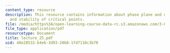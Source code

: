 ```yaml
---
content_type: resource
description: This resource contains information about phase plane and critical points
  and stability of critical points.
file: /media/https%3A/open-learning-course-data-rc.s3.amazonaws.com/3-016-mathematics-for-materials-scientists-and-engineers-fall-2005/48e28532b4e63d9320b81fd7110c3b70_lecture_25.pdf
file_type: application/pdf
resourcetype: Document
title: lecture_25.pdf
uid: 48e28532-b4e6-3d93-20b8-1fd7110c3b70
---
```

